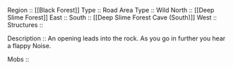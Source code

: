 Region :: [[Black Forest]]
Type :: Road
Area Type :: Wild
North :: [[Deep Slime Forest]]
East :: 
South :: [[Deep Slime Forest Cave (South)]]
West :: 
Structures ::

Description :: An opening leads into the rock. As you go in further you hear a flappy Noise.

Mobs :: 